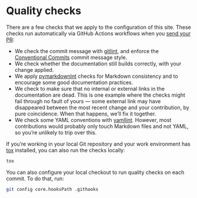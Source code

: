 # Quality checks

There are a few checks that we apply to the configuration of this
site. These checks run automatically via GitHub Actions workflows when
you [send your PR](modifications.md):

* We check the commit message with
  [gitlint](https://jorisroovers.com/gitlint/), and enforce the
  [Conventional
  Commits](https://www.conventionalcommits.org/en/v1.0.0/) commit
  message style.
* We check whether the documentation still builds correctly, with your
  change applied.
* We apply [pymarkdownlnt](https://github.com/jackdewinter/pymarkdown)
  checks for Markdown consistency and to encourage some good
  documentation practices.
* We check to make sure that no internal or external links in the
  documentation are dead. This is one example where the checks might
  fail through no fault of yours — some external link may have
  disappeared between the most recent change and your contribution, by
  pure coincidence. When that happens, we’ll fix it together.
* We check some YAML conventions with
  [yamllint](https://yamllint.readthedocs.io/en/stable/). However,
  most contributions would probably only touch Markdown files and not
  YAML, so you’re unlikely to trip over this.

If you’re working in your local Git repository and your work
environment has [tox](https://tox.wiki/en/latest/) installed, you can
also run the checks locally:

```bash
tox
```

You can also configure your local checkout to run quality checks on
each commit. To do that, run:

```bash
git config core.hooksPath .githooks
```

